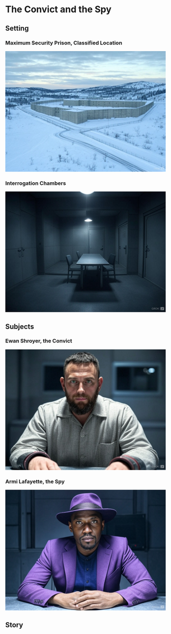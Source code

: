 # The Convict and the Spy

## Setting

### Maximum Security Prison, Classified Location

![Max Prison](../images/CoS/prison.jpg)

### Interrogation Chambers

![Interrogation](../images/CoS/interrogation.jpeg)

## Subjects

### Ewan Shroyer, the Convict

![Shroyer](../images/CoS/shroyer3.jpeg)

### Armi Lafayette, the Spy

![Armi](../images/CoS/armi.jpeg)

## Story